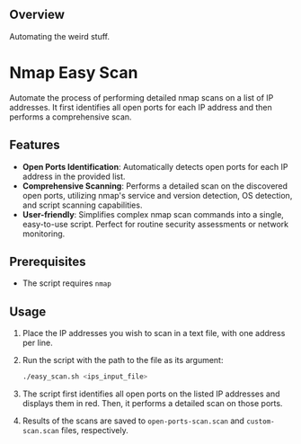 ## Overview

Automating the weird stuff.

# Nmap Easy Scan

Automate the process of performing detailed nmap scans on a list of IP addresses. It first identifies all open ports for each IP address and then performs a comprehensive scan.

## Features

- **Open Ports Identification**: Automatically detects open ports for each IP address in the provided list.
- **Comprehensive Scanning**: Performs a detailed scan on the discovered open ports, utilizing nmap's service and version detection, OS detection, and script scanning capabilities.
- **User-friendly**: Simplifies complex nmap scan commands into a single, easy-to-use script. Perfect for routine security assessments or network monitoring.

## Prerequisites

- The script requires `nmap`

## Usage

1. Place the IP addresses you wish to scan in a text file, with one address per line.
2. Run the script with the path to the file as its argument:

    ```bash
    ./easy_scan.sh <ips_input_file>
    ```

3. The script first identifies all open ports on the listed IP addresses and displays them in red. Then, it performs a detailed scan on those ports.

4. Results of the scans are saved to `open-ports-scan.scan` and `custom-scan.scan` files, respectively.

